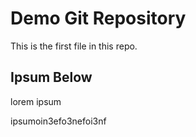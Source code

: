 # Demo Git Repository

This is the first file in this repo. 


## Ipsum Below

lorem ipsum

ipsumoin3efo3nefoi3nf   